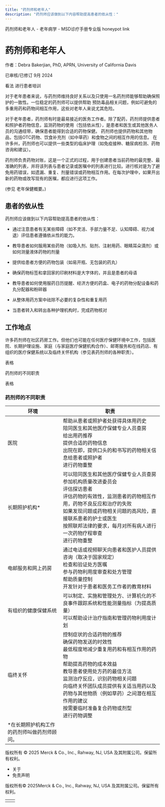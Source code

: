 ```yaml
---
title: "药剂师和老年人"
description: "药剂师应该做到以下内容帮助提高患者的依从性："
---
```


﻿药剂师和老年人 \- 老年病学 \- MSD诊疗手册专业版 honeypot link

# 药剂师和老年人

作者：Debra Bakerjian, PhD, APRN, University of California Davis

已审核/已修订 9月 2024

看法 进行患者培训

对于老年患者来说，与药剂师维持良好关系以及只使用一名药剂师能够帮助确保照护的一致性。一位稳定的药剂师可以提供帮助 预防毒品相关问题，例如可避免的多重用药和药物间相互作用，这些对老年人来说尤其危险。

对于老年患者，药剂师有时是最易接近的医务工作者。除了配药，药剂师提供患者和照护者药物信息，监测药物的使用（包括依从性），是患者和医生或其他医务人员的沟通纽带，确保患者能得到合适的药物保健。 药剂师也提供药物和其他物品，包括OTC药物、饮食补充剂（如中草药）和食物之间的相互作用的信息。 在许多州，药剂师也可以提供一些类型的临床护理（如免疫接种、糖尿病检测、药物咨询和建议）。

药剂师负责药物对账，这是一个正式的过程，用于创建患者当前药物的最完整、最准确的列表，并将该列表与患者记录或医嘱中的列表进行比较。进行核对是为了避免用药错误，如遗漏、重复、剂量错误或药物相互作用。在每次护理中，如果开出新的药物或改写现有的医嘱，都应进行这项工作。

(参见 老年保健概要。)

## 患者的依从性

药剂师应该做到以下内容帮助提高患者的依从性：

- 通过注意患者有无某些障碍（如不灵活、手部力量不足、认知障碍、视力减退）评估患者遵循依从性的能力。

- 教导患者如何服用某些药物（如吸入剂、贴剂、注射用药、眼睛耳朵滴剂）或如何测量液体药物的剂量

- 提供给患者方便的药物包装（如易开瓶、无包装的药丸）

- 确保药物标签和拿回家的印刷材料是大字体的，并且是患者的母语

- 教导患者如何使用服药日历提醒、经济方便的药盒、电子的药物分配设备和药丸分配器和粉碎器

- 从整体用药方案中祛除不必要的复杂性和重复用药

- 当患者转入和转出各种护理机构时，完成药物核对


## 工作地点

许多药剂师在社区药房工作。但他们也可能在任何医疗保健环境中工作，包括医院、长期护理设施、家庭（与家庭医疗保健机构合作）、邮寄服务和在线药店、有组织的医疗保健系统以及临终关怀机构（参见表药剂师的各种职责）。

表格

药剂师的不同职责

表格

### 药剂师的不同职责

| 环境 | 职责 |
| --- | --- |
| 医院 | 帮助从患者或照护者处获得具体用药史<br>陪同医生和其他医疗保健专业人员查房<br>给出用药推荐<br>提供合适的药物信息<br>出院在即，提供口头的和书写的药物相关信息给患者或照护者<br>进行药物重整 |
| 长期照护机构\* | 可以陪同医生和其他医疗保健专业人员查房<br>参加机构质量改进委员会<br>评估探访患者<br>评估药物的有效性，监测患者的药物相互作用，药物不良反应和治疗的失败<br>如果发现问题或药物相关问题的高风险，直接联系患者的护士或医生<br>按照联邦法律的要求，每月对所有病人进行一次药物疗程审查<br>进行药物重整 |
| 电邮服务和网上药房 | 通过电话或视频聊天向患者和医护人员提供咨询（取决于国家规定）<br>检查和验证处方医嘱<br>参与药物利用度审查和处方管理<br>帮助质量控制<br>开发针对于患者和医务工作者的教育材料 |
| 有组织的健康保健系统 | 可以制定、实施和管理处方、计算机化的不良事件跟踪系统和性能测量指标（为提高质量）<br>可以帮助设计治疗指南和管理药物利用度计划 |
| 临终关怀 | 控制症状的合适药物的推荐<br>确保药物发送的时效性<br>最低程度地减少重复用药和有相互作用的药物<br>帮助提高药物的成本效益<br>教导患者使用处方药的最佳方法<br>监测治疗反应，识别药物相关问题<br>向临终关怀团队成员提供有关适当用药以及药物与其他物质（例如草药）之间潜在相互作用的建议<br>按需要临时准备复合药物或剂型<br>进行药物调整 |
| \*在长期照护机构工作的药剂师叫做药剂师顾问。 |



版权所有 © 2025
Merck & Co., Inc., Rahway, NJ, USA 及其附属公司。保留所有权利。

- 关于
- 免责声明

版权所有© 2025Merck & Co., Inc., Rahway, NJ, USA 及其附属公司。保留所有权利。

|     |     |
| --- | --- |
|  |  |